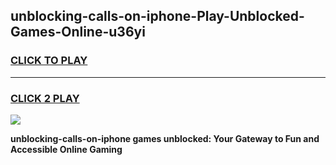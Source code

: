 
## unblocking-calls-on-iphone-Play-Unblocked-Games-Online-u36yi
<h3>
<a href="https://premium76.site?title=unblocking-calls-on-iphone&ref=25A">CLICK TO PLAY</a></h3>
<hr>

<h3>
<a href="https://premium76.site?title=unblocking-calls-on-iphone&ref=25A">CLICK 2 PLAY</a>
  
</h3>

<a href="https://premium76.site?title=unblocking-calls-on-iphone&ref=25A"><img src="https://clearcache.store/games.png"></a>


**unblocking-calls-on-iphone games unblocked: Your Gateway to Fun and Accessible Online Gaming**
